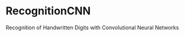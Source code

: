 RecognitionCNN
===============

Recognition of Handwritten Digits with Convolutional Neural Networks
